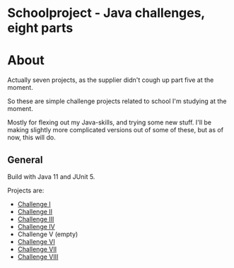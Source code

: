 # Schoolproject - Java challenges, eight parts

# About
Actually seven projects, as the supplier didn't cough up part five at the moment. 

So these are simple challenge projects related to school I'm studying at the moment. 

Mostly for flexing out my Java-skills, and trying some new stuff.
I'll be making slightly more complicated versions out of some of these, but as of now, this will do.

## General

Build with Java 11 and JUnit 5.

Projects are:
- [Challenge I](Haaste1/challengeone)
- [Challenge II](Haaste2/challengetwo)
- [Challenge III](Haaste3/challengethree)
- [Challenge IV](Haaste4/challengefour)
- Challenge V (empty)
- [Challenge VI](Haaste6/challengesix)
- [Challenge VII](Haaste7/challengeseven)
- [Challenge VIII](Haaste8/challengeeight)
